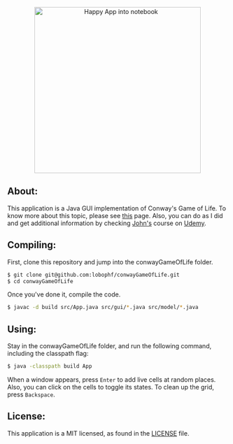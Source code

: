 <p align="center">
    <img alt="Happy App into notebook" src="https://dl.dropboxusercontent.com/s/oxe1wjsjb2zloh5/gameOfLife.png?dl=0" height="380px" />
</p>

## About:
This application is a Java GUI implementation of Conway's Game of Life. To know more about this topic, please see [this](https://en.wikipedia.org/wiki/Conway%27s_Game_of_Life) page. Also, you can do as I did and get additional information by checking [John's](https://twitter.com/caveofjohn?lang=en) course on [Udemy](https://www.udemy.com/course/java-11-complete-beginners/).

## Compiling:
First, clone this repository and jump into the conwayGameOfLife folder.

```sh
$ git clone git@github.com:lobophf/conwayGameOfLife.git 
$ cd conwayGameOfLife
```
Once you've done it, compile the code.
```sh
$ javac -d build src/App.java src/gui/*.java src/model/*.java 
```
## Using:
Stay in the conwayGameOfLife folder, and run the following command, including the classpath flag:

```sh
$ java -classpath build App
```
When a window appears, press `Enter` to add live cells at random places. Also, you can click on the cells to toggle its states. To clean up the grid, press `Backspace`.

## License:
This application is a MIT licensed, as found in the [LICENSE](./LICENSE) file.
